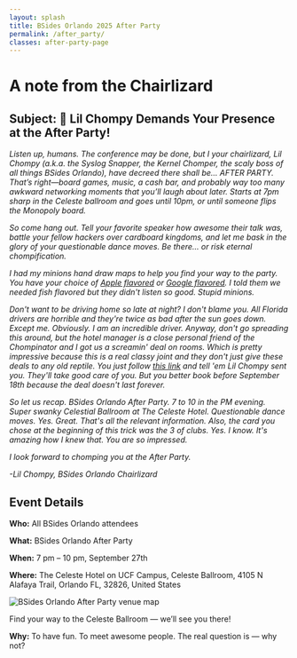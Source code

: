 ```yaml
---
layout: splash
title: BSides Orlando 2025 After Party
permalink: /after_party/
classes: after-party-page
---
```


# A note from the Chairlizard

## Subject: 🦎 Lil Chompy Demands Your Presence at the After Party!

<div class="event-card">
  <div class="event-content">
    <p><em>Listen up, humans. The conference may be done, but I your chairlizard, Lil Chompy (a.k.a. the Syslog Snapper, the Kernel Chomper, the scaly boss of all things BSides Orlando), have decreed there shall be… AFTER PARTY. That’s right—board games, music, a cash bar, and probably way too many awkward networking moments that you’ll laugh about later. Starts at 7pm sharp in the Celeste ballroom and goes until 10pm, or until someone flips the Monopoly board.</em></p>
    <p><em>So come hang out. Tell your favorite speaker how awesome their talk was, battle your fellow hackers over cardboard kingdoms, and let me bask in the glory of your questionable dance moves. Be there… or risk eternal chompification.</em></p>
    <p><em>I had my minions hand draw maps to help you find your way to the party. You have your choice of <a href="https://maps.apple.com/place?place-id=I1F6079BF27EAAE75&amp;address=4105+N+Alafaya+Trail%2C+Orlando%2C+FL+32826%2C+United+States" target="_blank" rel="noopener">Apple flavored</a> or <a href="https://www.google.com/maps/search/?api=1&amp;query=The+Celeste+Hotel,+Orlando,+a+Tribute+Portfolio+Hotel" target="_blank" rel="noopener">Google flavored</a>. I told them we needed fish flavored but they didn't listen so good. Stupid minions.</em></p>
    <p><em>Don't want to be driving home so late at night? I don't blame you. All Florida drivers are horrible and they're twice as bad after the sun goes down. Except me. Obviously. I am an incredible driver. Anyway, don't go spreading this around, but the hotel manager is a close personal friend of the Chompinator and I got us a screamin' deal on rooms. Which is pretty impressive because this is a real classy joint and they don't just give these deals to any old reptile. You just follow <a href="https://bsorl.org/room-block" target="_blank" rel="noopener">this link</a> and tell 'em Lil Chompy sent you. They'll take good care of you. But you better book before September 18th because the deal doesn't last forever.</em></p>
    <p><em>So let us recap. BSides Orlando After Party. 7 to 10 in the PM evening. Super swanky Celestial Ballroom at The Celeste Hotel. Questionable dance moves. Yes. Great. That's all the relevant information. Also, the card you chose at the beginning of this trick was the 3 of clubs. Yes. I know. It's amazing how I knew that. You are so impressed.</em></p>
    <p><em>I look forward to chomping you at the After Party.</em></p>
    <p><em>-Lil Chompy, BSides Orlando Chairlizard</em></p>
  </div>
</div>

## Event Details

<div class="event-card">
  <div class="event-content">
    <p><strong>Who:</strong> All BSides Orlando attendees</p>
    <p><strong>What:</strong> BSides Orlando After Party</p>
    <p><strong>When:</strong> 7 pm – 10 pm, September 27th</p>
    <p><strong>Where:</strong> The Celeste Hotel on UCF Campus, Celeste Ballroom, 4105 N Alafaya Trail, Orlando FL, 32826, United States</p>
  </div>
</div>

<div class="event-card venue-map">
  <img src="https://github.com/user-attachments/assets/20d0f500-ace7-49b6-8576-e2864469162d" alt="BSides Orlando After Party venue map" />
  <div class="event-content">
    <p>Find your way to the Celeste Ballroom — we’ll see you there!</p>
  </div>
</div>

<div class="event-card">
  <div class="event-content">
    <p><strong>Why:</strong> To have fun. To meet awesome people. The real question is — why not?</p>
  </div>
</div>
